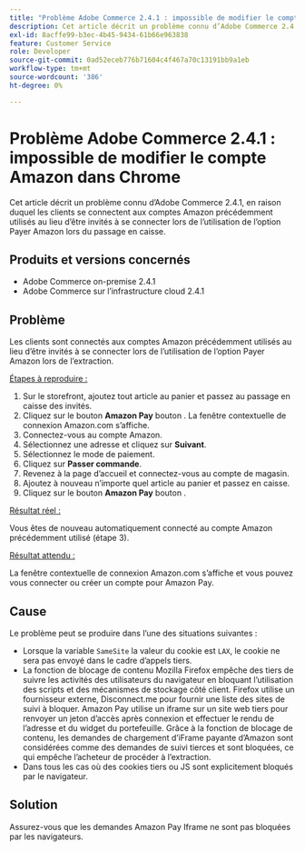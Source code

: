 ```yaml
---
title: "Problème Adobe Commerce 2.4.1 : impossible de modifier le compte Amazon dans Chrome"
description: Cet article décrit un problème connu d’Adobe Commerce 2.4.1, en raison duquel les clients se connectent aux comptes Amazon précédemment utilisés au lieu d’être invités à se connecter lors de l’utilisation de l’option Payer Amazon lors du passage en caisse.
exl-id: 8acffe99-b3ec-4b45-9434-61b66e963838
feature: Customer Service
role: Developer
source-git-commit: 0ad52eceb776b71604c4f467a70c13191bb9a1eb
workflow-type: tm+mt
source-wordcount: '386'
ht-degree: 0%

---
```


# Problème Adobe Commerce 2.4.1 : impossible de modifier le compte Amazon dans Chrome

Cet article décrit un problème connu d’Adobe Commerce 2.4.1, en raison duquel les clients se connectent aux comptes Amazon précédemment utilisés au lieu d’être invités à se connecter lors de l’utilisation de l’option Payer Amazon lors du passage en caisse.

## Produits et versions concernés

* Adobe Commerce on-premise 2.4.1
* Adobe Commerce sur l’infrastructure cloud 2.4.1

## Problème

Les clients sont connectés aux comptes Amazon précédemment utilisés au lieu d’être invités à se connecter lors de l’utilisation de l’option Payer Amazon lors de l’extraction.

<u>Étapes à reproduire :</u>

1. Sur le storefront, ajoutez tout article au panier et passez au passage en caisse des invités.
1. Cliquez sur le bouton **Amazon Pay** bouton . La fenêtre contextuelle de connexion Amazon.com s’affiche.
1. Connectez-vous au compte Amazon.
1. Sélectionnez une adresse et cliquez sur **Suivant**.
1. Sélectionnez le mode de paiement.
1. Cliquez sur **Passer commande**.
1. Revenez à la page d’accueil et connectez-vous au compte de magasin.
1. Ajoutez à nouveau n’importe quel article au panier et passez en caisse.
1. Cliquez sur le bouton **Amazon Pay** bouton .

<u>Résultat réel :</u>

Vous êtes de nouveau automatiquement connecté au compte Amazon précédemment utilisé (étape 3).

<u>Résultat attendu :</u>

La fenêtre contextuelle de connexion Amazon.com s’affiche et vous pouvez vous connecter ou créer un compte pour Amazon Pay.

## Cause

Le problème peut se produire dans l’une des situations suivantes :

* Lorsque la variable `SameSite` la valeur du cookie est `LAX`, le cookie ne sera pas envoyé dans le cadre d’appels tiers.
* La fonction de blocage de contenu Mozilla Firefox empêche des tiers de suivre les activités des utilisateurs du navigateur en bloquant l’utilisation des scripts et des mécanismes de stockage côté client. Firefox utilise un fournisseur externe, Disconnect.me pour fournir une liste des sites de suivi à bloquer. Amazon Pay utilise un iframe sur un site web tiers pour renvoyer un jeton d’accès après connexion et effectuer le rendu de l’adresse et du widget du portefeuille. Grâce à la fonction de blocage de contenu, les demandes de chargement d’iFrame payante d’Amazon sont considérées comme des demandes de suivi tierces et sont bloquées, ce qui empêche l’acheteur de procéder à l’extraction.
* Dans tous les cas où des cookies tiers ou JS sont explicitement bloqués par le navigateur.

## Solution

Assurez-vous que les demandes Amazon Pay Iframe ne sont pas bloquées par les navigateurs.
